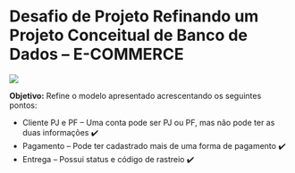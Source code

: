 # Desafio de Projeto Refinando um Projeto Conceitual de Banco de Dados – E-COMMERCE

<p align="left"><img loading="lazy" src="http://img.shields.io/static/v1?label=STATUS&message=%20CONCLUIDO&color=GREEN&style=for-the-badge"/>
</p>

**Objetivo:**
Refine o modelo apresentado acrescentando os seguintes pontos:

- Cliente PJ e PF – Uma conta pode ser PJ ou PF, mas não pode ter as duas informações :heavy_check_mark:
- Pagamento – Pode ter cadastrado mais de uma forma de pagamento :heavy_check_mark:
- Entrega – Possui status e código de rastreio :heavy_check_mark:
